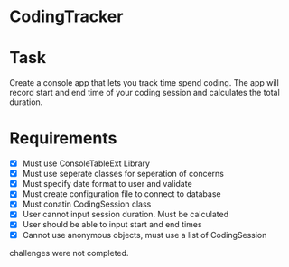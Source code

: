 # CodingTracker

# Task
Create a console app that lets you track time spend coding. The app will record start and end time of your coding session and calculates the total duration.

# Requirements
- [x] Must use ConsoleTableExt Library
- [x] Must use seperate classes for seperation of concerns
- [x] Must specify date format to user and validate
- [x] Must create configuration file to connect to database
- [x] Must conatin CodingSession class
- [x] User cannot input session duration. Must be calculated
- [x] User should be able to input start and end times
- [x] Cannot use anonymous objects, must use a list of CodingSession

challenges were not completed.